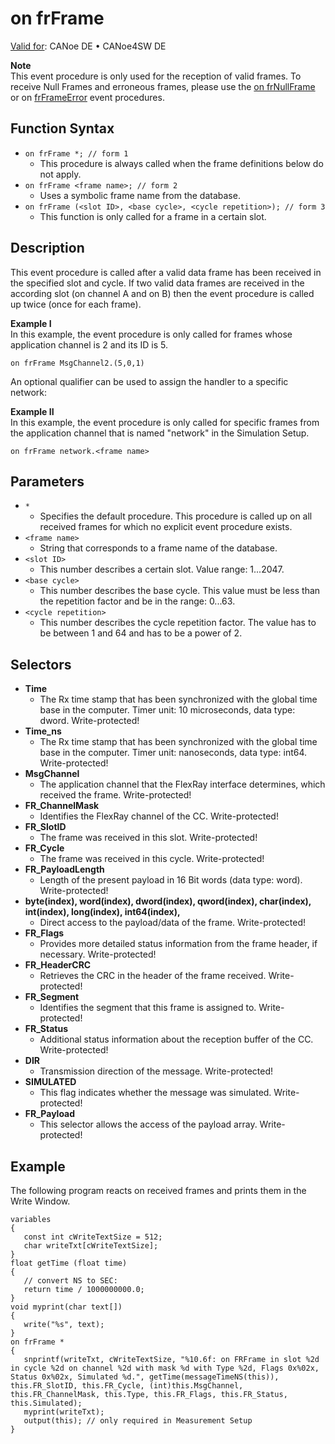 # on frFrame

[Valid for](../../../Shared/FeatureAvailability.md): CANoe DE • CANoe4SW DE

**Note**  
This event procedure is only used for the reception of valid frames. To receive Null Frames and erroneous frames, please use the [on frNullFrame](CAPLfunctionOnFRNnullFrame.md) or on [frFrameError](CAPLfunctionOnFRFrameError.md) event procedures.

## Function Syntax

- `on frFrame *; // form 1`
  - This procedure is always called when the frame definitions below do not apply.
- `on frFrame <frame name>; // form 2`
  - Uses a symbolic frame name from the database.
- `on frFrame (<slot ID>, <base cycle>, <cycle repetition>); // form 3`
  - This function is only called for a frame in a certain slot.

## Description

This event procedure is called after a valid data frame has been received in the specified slot and cycle. If two valid data frames are received in the according slot (on channel A and on B) then the event procedure is called up twice (once for each frame).

**Example I**  
In this example, the event procedure is only called for frames whose application channel is 2 and its ID is 5.

`on frFrame MsgChannel2.(5,0,1)`

An optional qualifier can be used to assign the handler to a specific network:

**Example II**  
In this example, the event procedure is only called for specific frames from the application channel that is named "network" in the Simulation Setup.

`on frFrame network.<frame name>`

## Parameters

- `*`
  - Specifies the default procedure. This procedure is called up on all received frames for which no explicit event procedure exists.
- `<frame name>`
  - String that corresponds to a frame name of the database.
- `<slot ID>`
  - This number describes a certain slot. Value range: 1...2047.
- `<base cycle>`
  - This number describes the base cycle. This value must be less than the repetition factor and be in the range: 0...63.
- `<cycle repetition>`
  - This number describes the cycle repetition factor. The value has to be between 1 and 64 and has to be a power of 2.

## Selectors

- **Time**
  - The Rx time stamp that has been synchronized with the global time base in the computer. Timer unit: 10 microseconds, data type: dword. Write-protected!
- **Time_ns**
  - The Rx time stamp that has been synchronized with the global time base in the computer. Timer unit: nanoseconds, data type: int64. Write-protected!
- **MsgChannel**
  - The application channel that the FlexRay interface determines, which received the frame. Write-protected!
- **FR_ChannelMask**
  - Identifies the FlexRay channel of the CC. Write-protected!
- **FR_SlotID**
  - The frame was received in this slot. Write-protected!
- **FR_Cycle**
  - The frame was received in this cycle. Write-protected!
- **FR_PayloadLength**
  - Length of the present payload in 16 Bit words (data type: word). Write-protected!
- **byte(index), word(index), dword(index), qword(index), char(index), int(index), long(index), int64(index), <signal name>**
  - Direct access to the payload/data of the frame. Write-protected!
- **FR_Flags**
  - Provides more detailed status information from the frame header, if necessary. Write-protected!
- **FR_HeaderCRC**
  - Retrieves the CRC in the header of the frame received. Write-protected!
- **FR_Segment**
  - Identifies the segment that this frame is assigned to. Write-protected!
- **FR_Status**
  - Additional status information about the reception buffer of the CC. Write-protected!
- **DIR**
  - Transmission direction of the message. Write-protected!
- **SIMULATED**
  - This flag indicates whether the message was simulated. Write-protected!
- **FR_Payload**
  - This selector allows the access of the payload array. Write-protected!

## Example

The following program reacts on received frames and prints them in the Write Window.

```plaintext
variables
{
   const int cWriteTextSize = 512;
   char writeTxt[cWriteTextSize];
}
float getTime (float time)
{
   // convert NS to SEC:
   return time / 1000000000.0;
}
void myprint(char text[])
{
   write("%s", text);
}
on frFrame *
{
   snprintf(writeTxt, cWriteTextSize, "%10.6f: on FRFrame in slot %2d in cycle %2d on channel %2d with mask %d with Type %2d, Flags 0x%02x, Status 0x%02x, Simulated %d.", getTime(messageTimeNS(this)), this.FR_SlotID, this.FR_Cycle, (int)this.MsgChannel, this.FR_ChannelMask, this.Type, this.FR_Flags, this.FR_Status, this.Simulated);
   myprint(writeTxt);
   output(this); // only required in Measurement Setup
}
```
